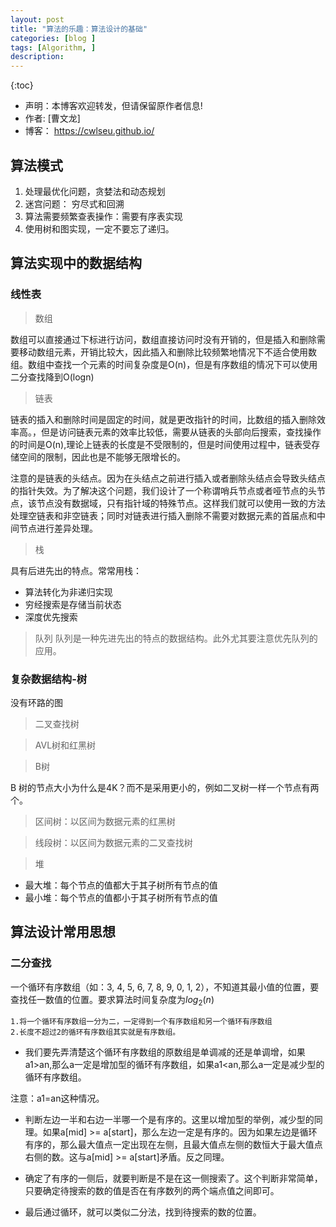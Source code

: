 ```yaml
---
layout: post
title: "算法的乐趣：算法设计的基础"
categories: [blog ]
tags: [Algorithm, ]
description: 
---
```

{:toc}
- 声明：本博客欢迎转发，但请保留原作者信息!
- 作者: [曹文龙]
- 博客： <https://cwlseu.github.io/>                                  

## 算法模式

1. 处理最优化问题，贪婪法和动态规划
2. 迷宫问题： 穷尽式和回溯
3. 算法需要频繁查表操作：需要有序表实现
4. 使用树和图实现，一定不要忘了递归。

## 算法实现中的数据结构
### 线性表

> 数组<vector>

数组可以直接通过下标进行访问，数组直接访问时没有开销的，但是插入和删除需要移动数组元素，开销比较大，因此插入和删除比较频繁地情况下不适合使用数组。数组中查找一个元素的时间复杂度是O(n)，但是有序数组的情况下可以使用二分查找降到O(logn)

>  链表<list>

链表的插入和删除时间是固定的时间，就是更改指针的时间，比数组的插入删除效率高。，但是访问链表元素的效率比较低，需要从链表的头部向后搜索，查找操作的时间是O(n),理论上链表的长度是不受限制的，但是时间使用过程中，链表受存储空间的限制，因此也是不能够无限增长的。

注意的是链表的头结点。因为在头结点之前进行插入或者删除头结点会导致头结点的指针失效。为了解决这个问题，我们设计了一个称谓哨兵节点或者哑节点的头节点，该节点没有数据域，只有指针域的特殊节点。这样我们就可以使用一致的方法处理空链表和非空链表；同时对链表进行插入删除不需要对数据元素的首届点和中间节点进行差异处理。

> 栈<stack>

具有后进先出的特点。常常用栈：
* 算法转化为非递归实现
* 穷经搜索是存储当前状态
* 深度优先搜索

>  队列<queue>
队列是一种先进先出的特点的数据结构。此外尤其要注意优先队列的应用。

### 复杂数据结构-树

没有环路的图
>  二叉查找树

>  AVL树和红黑树

>  B树

B 树的节点大小为什么是4K？而不是采用更小的，例如二叉树一样一个节点有两个。

>  区间树：以区间为数据元素的红黑树

>  线段树：以区间为数据元素的二叉查找树

>  堆
- 最大堆：每个节点的值都大于其子树所有节点的值
- 最小堆：每个节点的值都小于其子树所有节点的值

## 算法设计常用思想

### 二分查找

一个循环有序数组（如：3, 4, 5, 6, 7, 8, 9, 0, 1, 2），不知道其最小值的位置，要查找任一数值的位置。要求算法时间复杂度为$log_2(n)$

	1.将一个循环有序数组一分为二，一定得到一个有序数组和另一个循环有序数组 
	2.长度不超过2的循环有序数组其实就是有序数组。

* 我们要先弄清楚这个循环有序数组的原数组是单调减的还是单调增，如果a1>an,那么a一定是增加型的循环有序数组，如果a1<an,那么a一定是减少型的循环有序数组。

注意：a1=an这种情况。
* 判断左边一半和右边一半哪一个是有序的。这里以增加型的举例，减少型的同理。如果a[mid] >= a[start]，那么左边一定是有序的。因为如果左边是循环有序的，那么最大值点一定出现在左侧，且最大值点左侧的数恒大于最大值点右侧的数。这与a[mid] >= a[start]矛盾。反之同理。

* 确定了有序的一侧后，就要判断是不是在这一侧搜索了。这个判断非常简单，只要确定待搜索的数的值是否在有序数列的两个端点值之间即可。

* 最后通过循环，就可以类似二分法，找到待搜索的数的位置。